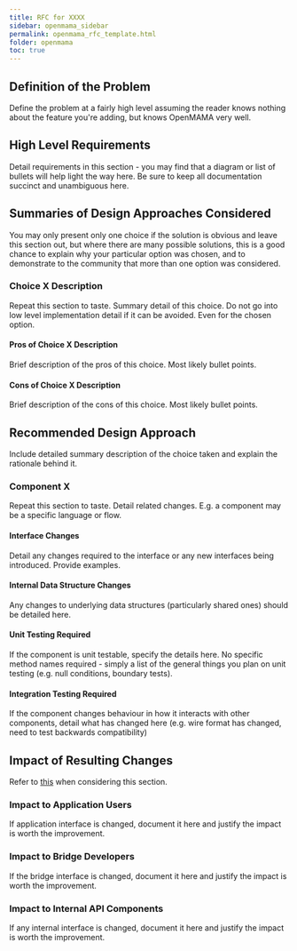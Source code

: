 ```yaml
---
title: RFC for XXXX
sidebar: openmama_sidebar
permalink: openmama_rfc_template.html
folder: openmama
toc: true
---
```


## Definition of the Problem

Define the problem at a fairly high level assuming the reader knows nothing about the feature
you're adding, but knows OpenMAMA very well.

## High Level Requirements

Detail requirements in this section - you may find that a diagram or list of bullets will help
light the way here. Be sure to keep all documentation succinct and unambiguous here.

## Summaries of Design Approaches Considered

You may only present only one choice if the solution is obvious and leave this section out,
but where there are many possible solutions, this is a good chance to explain why your
particular option was chosen, and to demonstrate to the community that more than one option
was considered.

### Choice X Description

Repeat this section to taste. Summary detail of this choice. Do not go into low level
implementation detail if it can be avoided. Even for the chosen option.

#### Pros of Choice X Description

Brief description of the pros of this choice. Most likely bullet points.

#### Cons of Choice X Description

Brief description of the cons of this choice. Most likely bullet points.

## Recommended Design Approach

Include detailed summary description of the choice taken and explain the rationale behind it. 

### Component X

Repeat this section to taste. Detail related changes. E.g. a component may be a specific language or flow.

#### Interface Changes

Detail any changes required to the interface or any new interfaces being introduced. Provide examples.

#### Internal Data Structure Changes

Any changes to underlying data structures (particularly shared ones) should be detailed here.

#### Unit Testing Required

If the component is unit testable, specify the details here. No specific method names required - simply a list of
the general things you plan on unit testing (e.g. null conditions, boundary tests).

#### Integration Testing Required

If the component changes behaviour in how it interacts with other components, detail what has changed here (e.g. 
wire format has changed, need to test backwards compatibility)

## Impact of Resulting Changes

Refer to [this](https://github.com/OpenMAMA/OpenMAMA/wiki/OpenMAMA-Versioning) when considering this section.

### Impact to Application Users

If application interface is changed, document it here and justify the impact is worth the improvement.

### Impact to Bridge Developers

If the bridge interface is changed, document it here and justify the impact is worth the improvement.

### Impact to Internal API Components

If any internal interface is changed, document it here and justify the impact is worth the improvement.
